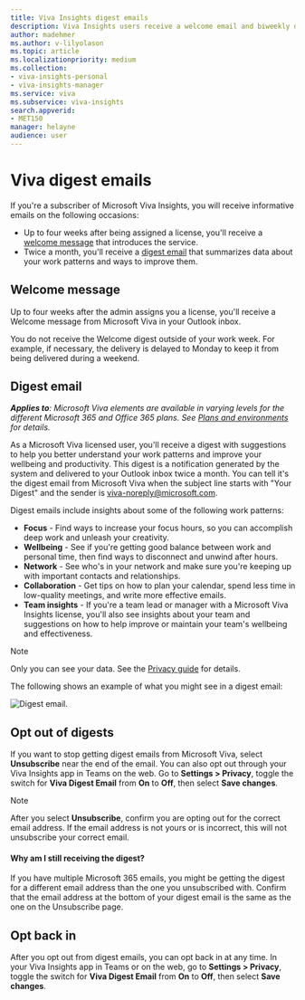 ```yaml
---
title: Viva Insights digest emails
description: Viva Insights users receive a welcome email and biweekly digest emails with key insights and suggestions
author: madehmer
ms.author: v-lilyolason
ms.topic: article
ms.localizationpriority: medium 
ms.collection: 
- viva-insights-personal 
- viva-insights-manager
ms.service: viva 
ms.subservice: viva-insights 
search.appverid: 
- MET150 
manager: helayne
audience: user
---
```


# Viva digest emails

If you're a subscriber of Microsoft Viva Insights, you will receive informative emails on the following occasions:

* Up to four weeks after being assigned a license, you'll receive a [welcome message](#welcome-message) that introduces the service.
* Twice a month, you'll receive a [digest email](#digest-email) that summarizes data about your work patterns and ways to improve them.

## Welcome message

Up to four weeks after the admin assigns you a license, you'll receive a Welcome message from Microsoft Viva in your Outlook inbox.

You do not receive the Welcome digest outside of your work week. For example, if necessary, the delivery is delayed to Monday to keep it from being delivered during a weekend.

## Digest email

_**Applies to**: Microsoft Viva elements are available in varying levels for the different Microsoft 365 and Office 365 plans. See [Plans and environments](../overview/plans-environments.md) for details._

As a Microsoft Viva licensed user, you'll receive a digest with suggestions to help you better understand your work patterns and improve your wellbeing and productivity. This digest is a notification generated by the system and delivered to your Outlook inbox twice a month. You can tell it's the digest email from Microsoft Viva when the subject line starts with "Your Digest" and the sender is viva-noreply@microsoft.com.

Digest emails include insights about some of the following work patterns:

* **Focus** - Find ways to increase your focus hours, so you can accomplish deep work and unleash your creativity.
* **Wellbeing** - See if you're getting good balance between work and personal time, then find ways to disconnect and unwind after hours.
* **Network** - See who's in your network and make sure you're keeping up with important contacts and relationships.
* **Collaboration** - Get tips on how to plan your calendar, spend less time in low-quality meetings, and write more effective emails.
* **Team insights** - If you're a team lead or manager with a Microsoft Viva Insights license, you'll also see insights about your team and suggestions on how to help improve or maintain your team's wellbeing and effectiveness.

>[!Note]
>Only you can see your data. See the [Privacy guide](../overview/privacy-guide-users.md) for details.

The following shows an example of what you might see in a digest email:

![Digest email.](../../Images/mya/use/digest.png)

## Opt out of digests

If you want to stop getting digest emails from Microsoft Viva, select **Unsubscribe** near the end of the email. You can also opt out through your Viva Insights app in Teams on the web. Go to **Settings > Privacy**, toggle the switch for **Viva Digest Email** from **On** to **Off**, then select **Save changes**.

>[!Note]
>After you select **Unsubscribe**, confirm you are opting out for the correct email address. If the email address is not yours or is incorrect, this will not unsubscribe your correct email.

#### Why am I still receiving the digest?

If you have multiple Microsoft 365 emails, you might be getting the digest for a different email address than the one you unsubscribed with. Confirm that the email address at the bottom of your digest email is the same as the one on the Unsubscribe page.

## Opt back in

After you opt out from digest emails, you can opt back in at any time. In your Viva Insights app in Teams or on the web, go to **Settings > Privacy**, toggle the switch for **Viva Digest Email** from **On** to **Off**, then select **Save changes**.
